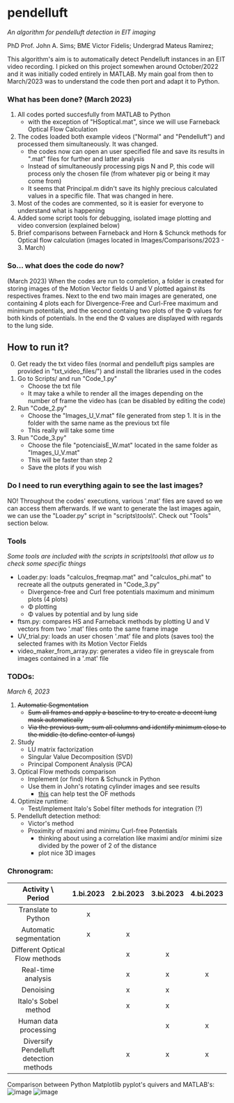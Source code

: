 # pendelluft
<i>An algorithm for pendelluft detection in EIT imaging</i>

PhD Prof. John A. Sims; BME Victor Fidelis; Undergrad Mateus Ramirez;

This algorithm's aim is to automatically detect Pendelluft instances in an EIT video recording. I picked on this project somewhen around October/2022 and it was initially coded entirely in MATLAB. My main goal from then to March/2023 was to understand the code then port and adapt it to Python.

### What has been done? (March 2023)
1. All codes ported succesfully from MATLAB to Python
    - with the exception of "HSoptical.mat", since we will use Farneback Optical Flow Calculation
2. The codes loaded both example videos ("Normal" and "Pendelluft") and processed them simultaneously. It was changed.
    - the codes now can open an user specified file and save its results in ".mat" files for further and latter analysis
    - Instead of simultaneously processing pigs N and P, this code will process only the chosen file (from whatever pig or being it may come from)
    - It seems that Principal.m didn't save its highly precious calculated values in a specific file. That was changed in here.
3. Most of the codes are commented, so it is easier for everyone to understand what is happening
4. Added some script tools for debugging, isolated image plotting and video conversion (explained below)
5. Brief comparisons between Farneback and Horn & Schunck methods for Optical flow calculation (images located in Images/Comparisons/2023 - 3. March)

### So... what does the code do now?
(March 2023)
When the codes are run to completion, a folder is created for storing images of the Motion Vector fields U and V plotted against its respectives frames. Next to the end two main images are generated, one containing 4 plots each for Divergence-Free and Curl-Free maximum and minimum potentials, and the second containg two plots of the Φ values for both kinds of potentials. In the end the Φ values are displayed with regards to the lung side.

## How to run it?
0. Get ready the txt video files (normal and pendelluft pigs samples are provided in "txt_video_files/") and install the libraries used in the codes
1. Go to Scripts/ and run "Code_1.py"
    - Choose the txt file
    - It may take a while to render all the images depending on the number of frame the video has (can be disabled by editing the code)
2. Run "Code_2.py"
    - Choose the "Images_U_V.mat" file generated from step 1. It is in the folder with the same name as the previous txt file
    - This really will take some time
3. Run "Code_3.py"
    - Choose the file "potenciaisE_W.mat" located in the same folder as "Images_U_V.mat"
    - This will be faster than step 2
    - Save the plots if you wish
### Do I need to run everything again to see the last images?
NO! Throughout the codes' executions, various '.mat' files are saved so we can access them afterwards. If we want to generate the last images again, we can use the "Loader.py" script in "scripts\tools\\". Check out "Tools" section below.
### Tools
<i> Some tools are included with the scripts in scripts\tools\ that allow us to check some specific things</i>
- Loader.py: loads "calculos_freqmap.mat" and "calculos_phi.mat" to recreate all the outputs generated in "Code_3.py"
  - Divergence-free and Curl free potentials maximum and minimum plots (4 plots)
  - Φ plotting
  - Φ values by potential and by lung side
- ftsm.py: compares HS and Farneback methods by plotting U and V vectors from two '.mat' files onto the same frame image
- UV_trial.py: loads an user chosen '.mat' file and plots (saves too) the selected frames with its Motion Vector Fields
- video_maker_from_array.py: generates a video file in greyscale from images contained in a '.mat' file

### TODOs:
<i> March 6, 2023 </i>
1. ~~Automatic Segmentation~~
    - ~~Sum all frames and apply a baseline to try to create a decent lung mask automatically~~
    - ~~Via the previous sum, sum all columns and identify minimum close to the middle (to define center of lungs)~~
2. Study
    - LU matrix factorization
    - Singular Value Decomposition (SVD)
    - Principal Component Analysis (PCA)
3. Optical Flow methods comparison
    - Implement (or find) Horn & Schunck in Python
    - Use them in John's rotating cylinder images and see results
        - [this](https://vision.middlebury.edu/flow/data/) can help test the OF methods
4. Optimize runtime:
    - Test/implement Italo's Sobel filter methods for integration (?)
5. Pendelluft detection method:
    - Victor's method
    - Proximity of maximi and minimu Curl-free Potentials
        - thinking about using a correlation like maximi and/or minimi size divided by the power of 2 of the distance
        - plot nice 3D images

### Chronogram:
| Activity \ Period | 1.bi.2023 | 2.bi.2023 | 3.bi.2023 | 4.bi.2023 |
| :---------------: | :-------: | :-------: | :-------: | :-------: |
| Translate to Python | x | | | |
| Automatic segmentation | x | x | | |
| Different Optical Flow methods | | x | x | |
| Real-time analysis | | x | x | x |
| Denoising | | x | x | |
| Italo's Sobel method | | x | x | |
| Human data processing | | | x | x |
| Diversify Pendelluft detection methods | | x | x | x |

Comparison between Python Matplotlib pyplot's quivers and MATLAB's:<br>
![image](https://user-images.githubusercontent.com/126175949/222615900-4bb1d8f1-ec9c-4962-b73b-47ae11a98b54.png)
![image](https://user-images.githubusercontent.com/126175949/222615874-d1802376-6c63-47bb-986f-97ef7d824b39.png)
